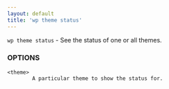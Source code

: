 ```yaml
---
layout: default
title: 'wp theme status'
---
```


`wp theme status` - See the status of one or all themes.

### OPTIONS

	<theme>
			A particular theme to show the status for.


